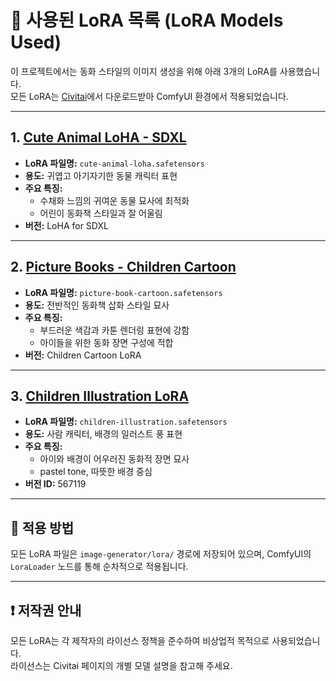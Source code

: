 # 🧸 사용된 LoRA 목록 (LoRA Models Used)

이 프로젝트에서는 동화 스타일의 이미지 생성을 위해 아래 3개의 LoRA를 사용했습니다.  
모든 LoRA는 [Civitai](https://civitai.com/)에서 다운로드받아 ComfyUI 환경에서 적용되었습니다.

---

## 1. [Cute Animal LoHA - SDXL](https://civitai.com/models/132819/cute-animal-loha-sdxl)

- **LoRA 파일명:** `cute-animal-loha.safetensors`
- **용도:** 귀엽고 아기자기한 동물 캐릭터 표현
- **주요 특징:**
  - 수채화 느낌의 귀여운 동물 묘사에 최적화
  - 어린이 동화책 스타일과 잘 어울림
- **버전:** LoHA for SDXL

---

## 2. [Picture Books - Children Cartoon](https://civitai.com/models/176435/picture-books-children-cartoon)

- **LoRA 파일명:** `picture-book-cartoon.safetensors`
- **용도:** 전반적인 동화책 삽화 스타일 묘사
- **주요 특징:**
  - 부드러운 색감과 카툰 렌더링 표현에 강함
  - 아이들을 위한 동화 장면 구성에 적합
- **버전:** Children Cartoon LoRA

---

## 3. [Children Illustration LoRA](https://civitai.com/models/510261?modelVersionId=567119)

- **LoRA 파일명:** `children-illustration.safetensors`
- **용도:** 사람 캐릭터, 배경의 일러스트 풍 표현
- **주요 특징:**
  - 아이와 배경이 어우러진 동화적 장면 묘사
  - pastel tone, 따뜻한 배경 중심
- **버전 ID:** 567119

---

## 📂 적용 방법

모든 LoRA 파일은 `image-generator/lora/` 경로에 저장되어 있으며, ComfyUI의 `LoraLoader` 노드를 통해 순차적으로 적용됩니다.  

---

## ❗ 저작권 안내

모든 LoRA는 각 제작자의 라이선스 정책을 준수하여 비상업적 목적으로 사용되었습니다.  
라이선스는 Civitai 페이지의 개별 모델 설명을 참고해 주세요.